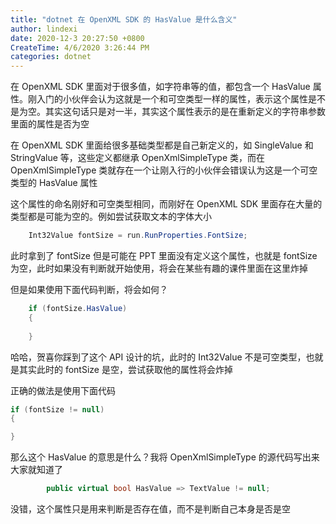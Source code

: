 ```yaml
---
title: "dotnet 在 OpenXML SDK 的 HasValue 是什么含义"
author: lindexi
date: 2020-12-3 20:27:50 +0800
CreateTime: 4/6/2020 3:26:44 PM
categories: dotnet
---
```


在 OpenXML SDK 里面对于很多值，如字符串等的值，都包含一个 HasValue 属性。刚入门的小伙伴会认为这就是一个和可空类型一样的属性，表示这个属性是不是为空。其实这句话只是对一半，其实这个属性表示的是在重新定义的字符串参数里面的属性是否为空

<!--more-->


<!-- CreateTime:4/6/2020 3:26:44 PM -->



在 OpenXML SDK 里面给很多基础类型都是自己新定义的，如 SingleValue 和 StringValue 等，这些定义都继承 OpenXmlSimpleType 类，而在 OpenXmlSimpleType 类就存在一个让刚入行的小伙伴会错误认为这是一个可空类型的 HasValue 属性

这个属性的命名刚好和可空类型相同，而刚好在 OpenXML SDK 里面存在大量的类型都是可能为空的。例如尝试获取文本的字体大小

```csharp
    Int32Value fontSize = run.RunProperties.FontSize;
```

此时拿到了 fontSize 但是可能在 PPT 里面没有定义这个属性，也就是 fontSize 为空，此时如果没有判断就开始使用，将会在某些有趣的课件里面在这里炸掉

但是如果使用下面代码判断，将会如何？

```csharp
    if (fontSize.HasValue)
    {
                
    }
```

哈哈，贺喜你踩到了这个 API 设计的坑，此时的 Int32Value 不是可空类型，也就是其实此时的 fontSize 是空，尝试获取他的属性将会炸掉

正确的做法是使用下面代码

```csharp
if (fontSize != null)
{

}
```

那么这个 HasValue 的意思是什么？我将 OpenXmlSimpleType 的源代码写出来大家就知道了

```csharp
        public virtual bool HasValue => TextValue != null;
```

没错，这个属性只是用来判断是否存在值，而不是判断自己本身是否是空

